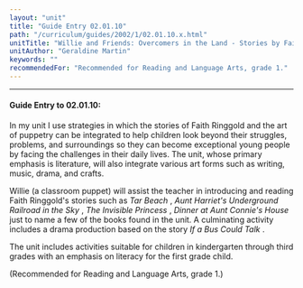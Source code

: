 ```yaml
---
layout: "unit"
title: "Guide Entry 02.01.10"
path: "/curriculum/guides/2002/1/02.01.10.x.html"
unitTitle: "Willie and Friends: Overcomers in the Land - Stories by Faith Ringgold"
unitAuthor: "Geraldine Martin"
keywords: ""
recommendedFor: "Recommended for Reading and Language Arts, grade 1."
---
```

<body>
<hr/>
<h4>
Guide Entry to 02.01.10:
</h4>
<p>
In my unit I use strategies in which the stories of Faith Ringgold and the art of puppetry can be integrated to help children look beyond their struggles, problems, and surroundings so they can become exceptional young people by facing the challenges in their daily lives. The unit, whose primary emphasis is literature, will also integrate various art forms such as writing, music, drama, and crafts.
</p>
<p>
Willie (a classroom puppet) will assist the teacher in introducing and reading Faith Ringgold's stories such as
<i>
Tar Beach
</i>
,
<i>
Aunt Harriet's Underground Railroad in the Sky
</i>
,
<i>
The Invisible Princess
</i>
,
<i>
Dinner at Aunt Connie's House
</i>
just to name a few of the books found in the unit. A culminating activity includes a drama production based on the story
<i>
If a Bus Could Talk
</i>
.
</p>
<p>
The unit includes activities suitable for children in kindergarten through third grades with an emphasis on literacy for the first grade child.
</p>
<p>
(Recommended for Reading and Language Arts, grade 1.)
</p>
</body>